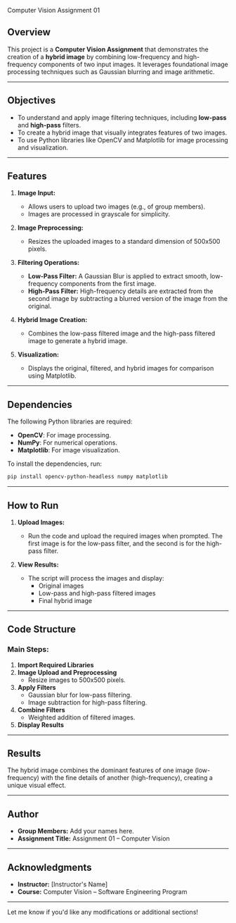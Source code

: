 Computer Vision Assignment 01

## Overview

This project is a **Computer Vision Assignment** that demonstrates the creation of a **hybrid image** by combining low-frequency and high-frequency components of two input images. It leverages foundational image processing techniques such as Gaussian blurring and image arithmetic.

---

## Objectives

- To understand and apply image filtering techniques, including **low-pass** and **high-pass** filters.
- To create a hybrid image that visually integrates features of two images.
- To use Python libraries like OpenCV and Matplotlib for image processing and visualization.

---

## Features

1. **Image Input:**
   - Allows users to upload two images (e.g., of group members).
   - Images are processed in grayscale for simplicity.

2. **Image Preprocessing:**
   - Resizes the uploaded images to a standard dimension of 500x500 pixels.

3. **Filtering Operations:**
   - **Low-Pass Filter:** A Gaussian Blur is applied to extract smooth, low-frequency components from the first image.
   - **High-Pass Filter:** High-frequency details are extracted from the second image by subtracting a blurred version of the image from the original.

4. **Hybrid Image Creation:**
   - Combines the low-pass filtered image and the high-pass filtered image to generate a hybrid image.

5. **Visualization:**
   - Displays the original, filtered, and hybrid images for comparison using Matplotlib.

---

## Dependencies

The following Python libraries are required:

- **OpenCV**: For image processing.
- **NumPy**: For numerical operations.
- **Matplotlib**: For image visualization.

To install the dependencies, run:

```bash
pip install opencv-python-headless numpy matplotlib
```

---

## How to Run

1. **Upload Images:**
   - Run the code and upload the required images when prompted. The first image is for the low-pass filter, and the second is for the high-pass filter.

2. **View Results:**
   - The script will process the images and display:
     - Original images
     - Low-pass and high-pass filtered images
     - Final hybrid image

---

## Code Structure

### Main Steps:

1. **Import Required Libraries**
2. **Image Upload and Preprocessing**
   - Resize images to 500x500 pixels.
3. **Apply Filters**
   - Gaussian blur for low-pass filtering.
   - Image subtraction for high-pass filtering.
4. **Combine Filters**
   - Weighted addition of filtered images.
5. **Display Results**

---

## Results

The hybrid image combines the dominant features of one image (low-frequency) with the fine details of another (high-frequency), creating a unique visual effect.

---

## Author

- **Group Members:** Add your names here.
- **Assignment Title:** Assignment 01 – Computer Vision

---

## Acknowledgments

- **Instructor:** [Instructor's Name]
- **Course:** Computer Vision – Software Engineering Program

---

Let me know if you'd like any modifications or additional sections!
